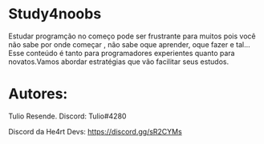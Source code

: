 # Study4noobs

 Estudar programção no começo pode ser frustrante para muitos pois você não sabe por onde começar , não sabe oque aprender, oque
fazer e tal... Esse conteúdo é tanto para programadores experientes quanto para novatos.Vamos abordar estratégias que vão facilitar
seus estudos.

# Autores: 

Tulio Resende. Discord: Tulio#4280


Discord da He4rt Devs: https://discord.gg/sR2CYMs
